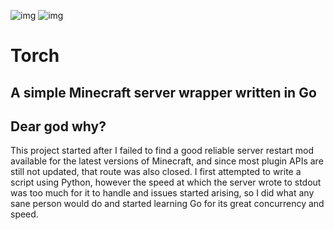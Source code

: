 ![img](https://img.shields.io/badge/version-0.1.1-green)
![img](https://img.shields.io/github/license/disastrpc/torch?color=blue&style=flat-square)

# Torch
## A simple Minecraft server wrapper written in Go

## Dear god why?
This project started after I failed to find a good reliable server restart mod available for the latest versions of Minecraft, and since most plugin APIs are still not updated, that route was also closed. I first attempted to write a script using Python, however the speed at which the server wrote to stdout was too much for it to handle and issues started arising, so I did what any sane person would do and started learning Go for its great concurrency and speed.
